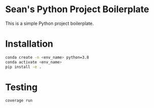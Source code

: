 # Sean's Python Project Boilerplate

This is a simple Python project boilerplate.

# Installation
```bash
conda create -n <env_name> python=3.8
conda activate <env_name>
pip install -e .
```

# Testing
```bash
coverage run
```